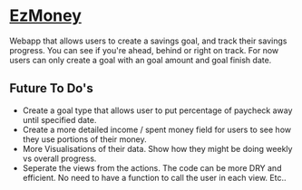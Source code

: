 # [EzMoney](https://ez-money.herokuapp.com/)

Webapp that allows users to create a savings goal, and track their savings progress. 
You can see if you're ahead, behind or right on track. For now users can only create a 
goal with an goal amount and goal finish date. 

## Future To Do's 
- Create a goal type that allows user to put percentage of paycheck away until specified date.
- Create a more detailed income / spent money field for users to see how they use portions of their money.
- More Visualisations of their data. Show how they might be doing weekly vs overall progress. 
- Seperate the views from the actions. The code can be more DRY and efficient. No need to have a function to call the
  user in each view. Etc..
